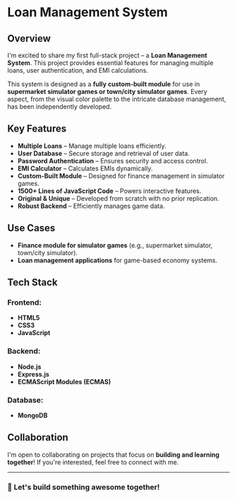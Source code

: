 # Loan Management System

## Overview
I'm excited to share my first full-stack project – a **Loan Management System**. This project provides essential features for managing multiple loans, user authentication, and EMI calculations.

This system is designed as a **fully custom-built module** for use in **supermarket simulator games or town/city simulator games**. Every aspect, from the visual color palette to the intricate database management, has been independently developed.

## Key Features
-  **Multiple Loans** – Manage multiple loans efficiently.
-  **User Database** – Secure storage and retrieval of user data.
-  **Password Authentication** – Ensures security and access control.
-  **EMI Calculator** – Calculates EMIs dynamically.
-  **Custom-Built Module** – Designed for finance management in simulator games.
-  **1500+ Lines of JavaScript Code** – Powers interactive features.
-  **Original & Unique** – Developed from scratch with no prior replication.
-  **Robust Backend** – Efficiently manages game data.

## Use Cases
-  **Finance module for simulator games** (e.g., supermarket simulator, town/city simulator).
-  **Loan management applications** for game-based economy systems.

## Tech Stack
### Frontend:
- **HTML5**
- **CSS3**
- **JavaScript**

### Backend:
- **Node.js**
- **Express.js**
- **ECMAScript Modules (ECMAS)**

### Database:
- **MongoDB**

## Collaboration
I'm open to collaborating on projects that focus on **building and learning together**! If you're interested, feel free to connect with me.

---
### 🚀 Let's build something awesome together!
